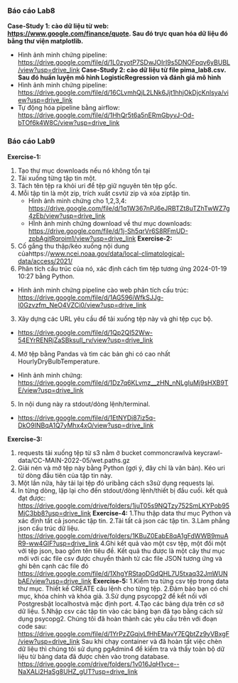 ### Báo cáo Lab8  
**Case-Study 1: cào dữ liệu từ web: https://www.google.com/finance/quote. Sau đó trực quan hóa dữ liệu đó bằng thư viện matplotlib.**
  - Hình ảnh minh chứng pipeline: https://drive.google.com/file/d/1L0zyotP7SDwJOIrI9s5DNOFpqv6yBUBL/view?usp=drive_link
**Case-Study 2: cào dữ liệu từ file pima_lab8.csv. Sau đó huấn luyện mô hình LogisticRegression và đánh giá mô hình**
  - Hình ảnh minh chứng pipeline: https://drive.google.com/file/d/16CLvmhQjL2LNk6Jjt1hhjOkDjcKnlsya/view?usp=drive_link
- Tự động hóa pipeline bằng airflow: https://drive.google.com/file/d/1HhQr5t6a5nERmGbyvJ-Od-bTOf6k4W8C/view?usp=drive_link

### Báo cáo Lab9
**Exercise-1:**
1. Tạo thư mục downloads nếu nó không tồn tại
2. Tải xuống từng tập tin một.
3. Tách tên tệp ra khỏi uri để tệp giữ nguyên tên tệp gốc.
4. Mỗi tập tin là một zip, trích xuất csvtừ zip ​​và xóa ziptập tin.
   - Hình ảnh minh chứng cho 1,2,3,4: https://drive.google.com/file/d/1q1W367nPJ6eJRBTZt8uTZhTwWZ7g4zEb/view?usp=drive_link
   - HÌnh ảnh minh chứng download về thư mục downloads: https://drive.google.com/file/d/1j-Sh5qrVr6S8RFmUD-zpbAgjtRqroim1/view?usp=drive_link
**Exercise-2:**
1. Cố gắng thu thập/kéo xuống nội dung củahttps://www.ncei.noaa.gov/data/local-climatological-data/access/2021/
2. Phân tích cấu trúc của nó, xác định cách tìm tệp tương ứng 2024-01-19 10:27	bằng Python.
  - Hình ảnh minh chứng pipeline cào web phân tích cấu trúc: https://drive.google.com/file/d/1AG596iWfkSJJg-I0Gzvzfm_NeO4VZCi0/view?usp=drive_link
3. Xây dựng các URL yêu cầu để tải xuống tệp này và ghi tệp cục bộ.
  - https://drive.google.com/file/d/1Qp2QI52Ww-54EYrRENRjZaSBksull_rv/view?usp=drive_link
4. Mở tệp bằng Pandas và tìm các bản ghi có cao nhất HourlyDryBulbTemperature.
  - Hình ảnh minh chứng: https://drive.google.com/file/d/1Dz7q6KLvmz__zHN_nNLgIuMj9sHXB9TE/view?usp=drive_link
5. In nội dung này ra stdout/dòng lệnh/terminal.
  - https://drive.google.com/file/d/1EtNYDi87iz5q-DkO9INBqA1Q7yMhx4xO/view?usp=drive_link

**Exercise-3:**
1. requests tải xuống tệp từ s3 nằm ở bucket commoncrawlvà keycrawl-data/CC-MAIN-2022-05/wet.paths.gz
2. Giải nén và mở tệp này bằng Python (gợi ý, đây chỉ là văn bản). Kéo uri từ dòng đầu tiên của tập tin này.
3. Một lần nữa, hãy tải lại tệp đó uribằng cách s3sử dụng requests lại.
4. In từng dòng, lặp lại cho đến stdout/dòng lệnh/thiết bị đầu cuối.
kết quả đạt được: https://drive.google.com/drive/folders/1juT05s9NQTzy752SmLKYPob95MjC3bb8?usp=drive_link
**Exercise-4:**
1.Thu thập data thư mục Python và xác định tất cả jsoncác tập tin.
2.Tải tất cả json các tập tin.
3.Làm phẳng json cấu trúc dữ liệu.
https://drive.google.com/drive/folders/1KBuZ0EabE8qA1gFdWWB9muAR9-ww4GlF?usp=drive_link
4.Ghi kết quả vào một csv tệp, một đối một với tệp json, bao gồm tên tiêu đề.
Kết quả thu được là một cây thư mục mới với các file csv được chuyển thành từ các file JSON tương ứng và ghi bên cạnh các file đó
https://drive.google.com/file/d/1XhgYRStaoDGdQHL7U5txaq32JmWUNbAE/view?usp=drive_link
**Exercise-5:**
1.Kiểm tra từng csv tệp trong data thư mục. Thiết kế CREATE câu lệnh cho từng tệp.
2.Đảm bảo bạn có chỉ mục, khóa chính và khóa giả.
3.Sử dụng psycopg2 để kết nối với Postgresbật localhostvà mặc định port.
4.Tạo các bảng dựa trên cơ sở dữ liệu.
5.Nhập csv các tập tin vào các bảng bạn đã tạo bằng cách sử dụng psycopg2.
Chúng tôi đã hoàn thành các yêu cầu trên với đoạn code sau:
https://drive.google.com/file/d/1YrPzZGqjvLfHhEMavY7EQbtZz9yVBxgF/view?usp=drive_link
Sau khi chạy container và đã hoàn tất việc chèn dữ liệu thì chúng tôi sử dụng pgAdmin4 để kiểm tra và thấy toàn bộ dữ liệu từ bảng data đã được chèn vào trong database.
https://drive.google.com/drive/folders/1v016JqH1vce--NaXALi2HaSg8UHZ_gUT?usp=drive_link
